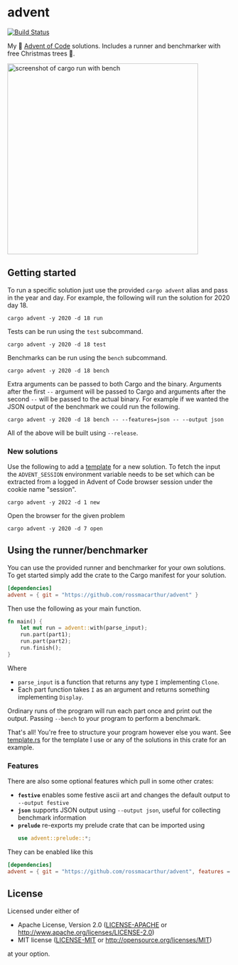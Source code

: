 # advent

[![Build Status](https://img.shields.io/github/workflow/status/rossmacarthur/advent/build/master)](https://github.com/rossmacarthur/advent/actions?query=workflow%3Abuild)

My 🎅 [Advent of Code](https://adventofcode.com) solutions. Includes a runner
and benchmarker with free Christmas trees 🎄.

<img width="429" alt="screenshot of cargo run with bench" src="https://user-images.githubusercontent.com/17109887/145716328-3d7caf20-0a15-4c2e-89f1-ffed6ec22fe0.png">

## Getting started

To run a specific solution just use the provided `cargo advent` alias and pass
in the year and day. For example, the following will run the solution for 2020
day 18.

```
cargo advent -y 2020 -d 18 run
```

Tests can be run using the `test` subcommand.

```
cargo advent -y 2020 -d 18 test
```

Benchmarks can be run using the  `bench` subcommand.

```
cargo advent -y 2020 -d 18 bench
```

Extra arguments can be passed to both Cargo and the binary. Arguments after the
first `--` argument will be passed to Cargo and arguments after the second `--`
will be passed to the actual binary. For example if we wanted the JSON output of
the benchmark we could run the following.

```
cargo advent -y 2020 -d 18 bench -- --features=json -- --output json
```

All of the above will be built using `--release`.

### New solutions

Use the following to add a [template](./crates/cli/src/template.rs) for a new
solution. To fetch the input the `ADVENT_SESSION` environment variable needs to
be set which can be extracted from a logged in Advent of Code browser session
under the cookie name "session".

```
cargo advent -y 2022 -d 1 new
```

Open the browser for the given problem

```
cargo advent -y 2020 -d 7 open
```

## Using the runner/benchmarker

You can use the provided runner and benchmarker for your own solutions. To get
started simply add the crate to the Cargo manifest for your solution.
```toml
[dependencies]
advent = { git = "https://github.com/rossmacarthur/advent" }
```

Then use the following as your main function.
```rust
fn main() {
    let mut run = advent::with(parse_input);
    run.part(part1);
    run.part(part2);
    run.finish();
}
```

Where
-  `parse_input` is a function that returns any type `I` implementing `Clone`.
- Each part function takes `I` as an argument and returns something implementing
  `Display`.

Ordinary runs of the program will run each part once and print out the output.
Passing `--bench` to your program to perform a benchmark.

That's all! You're free to structure your program however else you want. See
[template.rs](./crates/cli/src/template.rs) for the template I use  or any of
the solutions in this crate for an example.

### Features

There are also some optional features which pull in some other crates:
- **`festive`** enables some festive ascii art and changes the default output to
  `--output festive`
- **`json`** supports JSON output using `--output json`, useful for collecting
  benchmark information
- **`prelude`** re-exports my prelude crate that can be imported using
  ```rust
  use advent::prelude::*;
  ```

They can be enabled like this

```toml
[dependencies]
advent = { git = "https://github.com/rossmacarthur/advent", features = ["festive", "json"] }
```

## License

Licensed under either of

- Apache License, Version 2.0 ([LICENSE-APACHE](LICENSE-APACHE) or
  http://www.apache.org/licenses/LICENSE-2.0)
- MIT license ([LICENSE-MIT](LICENSE-MIT) or http://opensource.org/licenses/MIT)

at your option.
